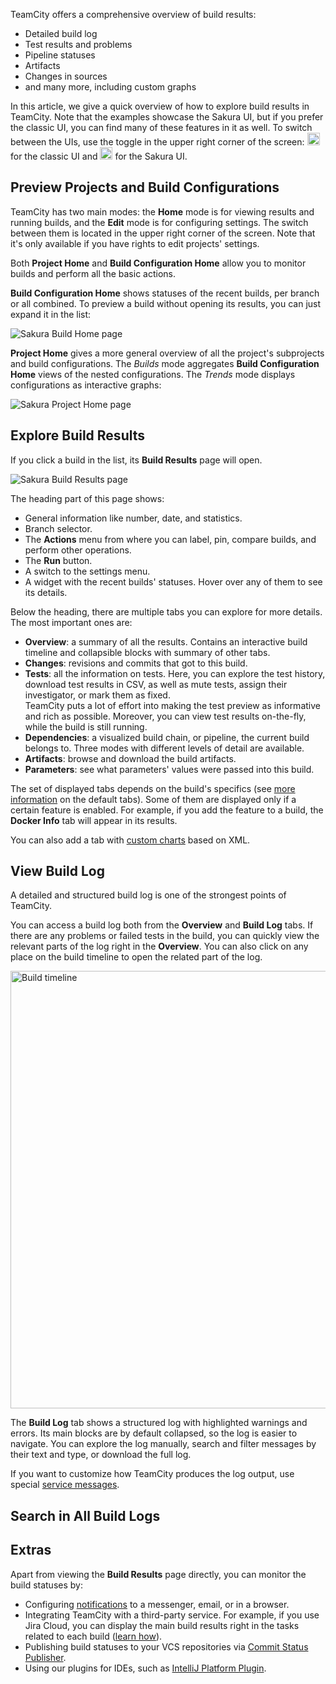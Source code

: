 [//]: # (title: View Build Results)
[//]: # (auxiliary-id: View Build Results)

TeamCity offers a comprehensive overview of build results:
* Detailed build log
* Test results and problems
* Pipeline statuses
* Artifacts
* Changes in sources
* and many more, including custom graphs

In this article, we give a quick overview of how to explore build results in TeamCity. Note that the examples showcase the Sakura UI, but if you prefer the classic UI, you can find many of these features in it as well. To switch between the UIs, use the toggle in the upper right corner of the screen: <img src="mammoth.png" alt="Switch to the classic UI" height="20" width="20"/> for the classic UI and <img src="magic-wand.png" alt="Switch to the Sakura UI" height="20" width="20"/> for the Sakura UI.

## Preview Projects and Build Configurations

TeamCity has two main modes: the __Home__ mode is for viewing results and running builds, and the __Edit__ mode is for configuring settings. The switch between them is located in the upper right corner of the screen. Note that it's only available if you have rights to edit projects' settings.

Both __Project Home__ and __Build Configuration Home__ allow you to monitor builds and perform all the basic actions.

__Build Configuration Home__ shows statuses of the recent builds, per branch or all combined. To preview a build without opening its results, you can just expand it in the list:

<img src="exp-build-home.png" alt="Sakura Build Home page"/>

__Project Home__ gives a more general overview of all the project's subprojects and build configurations. The _Builds_ mode aggregates __Build Configuration Home__ views of the nested configurations. The _Trends_ mode displays configurations as interactive graphs:

<img src="exp-project-home.png" alt="Sakura Project Home page"/>

## Explore Build Results

If you click a build in the list, its __Build Results__ page will open.

<img src="exp-build-details.png" alt="Sakura Build Results page"/>

The heading part of this page shows:
* General information like number, date, and statistics.
* Branch selector.
* The __Actions__ menu from where you can label, pin, compare builds, and perform other operations.
* The __Run__ button.
* A switch to the settings menu.
* A widget with the recent builds' statuses. Hover over any of them to see its details.

Below the heading, there are multiple tabs you can explore for more details. The most important ones are:
* __Overview__: a summary of all the results. Contains an interactive build timeline and collapsible blocks with summary of other tabs.
* __Changes__: revisions and commits that got to this build.
* __Tests__: all the information on tests. Here, you can explore the test history, download test results in CSV, as well as mute tests, assign their investigator, or mark them as fixed.  
  TeamCity puts a lot of effort into making the test preview as informative and rich as possible. Moreover, you can view test results on-the-fly, while the build is still running.
* __Dependencies__: a visualized build chain, or pipeline, the current build belongs to. Three modes with different levels of detail are available.
* __Artifacts__: browse and download the build artifacts.
* __Parameters__: see what parameters' values were passed into this build.

The set of displayed tabs depends on the build's specifics (see [more information](working-with-build-results.md) on the default tabs). Some of them are displayed only if a certain feature is enabled. For example, if you add the [](docker-support.md) feature to a build, the __Docker Info__ tab will appear in its results.

You can also add a tab with [custom charts](custom-chart.md) based on XML.

## View Build Log

A detailed and structured build log is one of the strongest points of TeamCity.

You can access a build log both from the __Overview__ and __Build Log__ tabs. If there are any problems or failed tests in the build, you can quickly view the relevant parts of the log right in the __Overview__. You can also click on any place on the build timeline to open the related part of the log.

<img src="build-timeline.png" width="700" alt="Build timeline"/>

The __Build Log__ tab shows a structured log with highlighted warnings and errors. Its main blocks are by default collapsed, so the log is easier to navigate. You can explore the log manually, search and filter messages by their text and type, or download the full log.

If you want to customize how TeamCity produces the log output, use special [service messages](build-log.md#Customizing+Log+Output).

## Search in All Build Logs

<include include-id="search-in-logs" src="search.md"/>

## Extras

Apart from viewing the __Build Results__ page directly, you can monitor the build statuses by:
* Configuring [notifications](notifications.md) to a messenger, email, or in a browser.
* Integrating TeamCity with a third-party service. For example, if you use Jira Cloud, you can display the main build results right in the tasks related to each build ([learn how](jira-cloud-integration.md)).
* Publishing build statuses to your VCS repositories via [Commit Status Publisher](commit-status-publisher.md).
* Using our plugins for IDEs, such as [IntelliJ Platform Plugin](intellij-platform-plugin.md).
